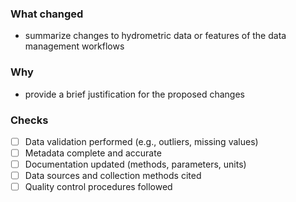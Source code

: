 ### What changed

- summarize changes to hydrometric data or features of the data management workflows

### Why
- provide a brief justification for the proposed changes

### Checks
- [ ] Data validation performed (e.g., outliers, missing values)
- [ ] Metadata complete and accurate
- [ ] Documentation updated (methods, parameters, units)
- [ ] Data sources and collection methods cited
- [ ] Quality control procedures followed

